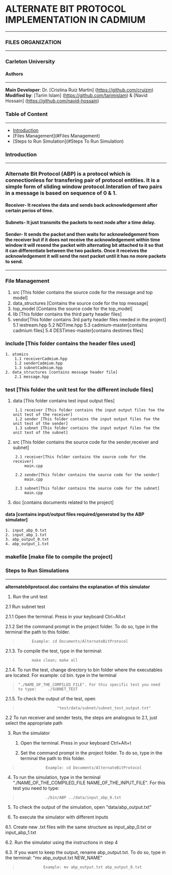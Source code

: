 # **ALTERNATE BIT PROTOCOL IMPLEMENTATION IN CADMIUM**
---
### FILES ORGANIZATION
---
### Carleton University
#### Authors
---
**Main Developer**: Dr. [Cristina Ruiz Martin] (https://github.com/cruizm)<br>
**Modified by**: [Tarim Islam] (https://github.com/tarimislam) & [Navid Hossain] (https://github.com/navid-hossain)

### Table of Content
---
- [Introduction](#introduction)
- [Files Management](#Files Management)
- [Steps to Run Simulation](#Steps To Run Simulation) 


### Introduction
---
### Alternate Bit Protocol (ABP) is a protocol which is connectionless for transfering pair of protocol entities. It is a simple form of sliding window protocol.Interation of two pairs in a message is based on sequence of 0 & 1. 
#### **Receiver**- It receives the data and sends back acknowledgement after certain perios of time.
#### **Subnets**- It just transmits the packets to next node after a time delay.
#### **Sender**-  It sends the packet and then waits for acknowledgement from the receiver but if it does not receive the acknowledgement within time window it will resend the packet with alternating bit attached to it so that it can differentiate between the two packets. Once it receives the acknowledgement it will send the next packet until it has no more packets to send.
---
### File Management
1. src [This folder contains the source code for the message and top model]
2. data_structures [Contains the source code for the top message]
3. top_model [Contains the source code for the top_model]
4. lib [This folder contains the third party header files]
5. vendor[This folder contains 3rd party header files needed in the project]
   5.1 iestream.hpp
   5.2 NDTime.hpp
   5.3 cadmium-master[contains cadmium files]
   5.4 DESTimes-master[contains destimes files]
	
### include [This folder contains the header files used]
	1. atomics
		1.1 receiverCadmium.hpp
		1.2 senderCadmium.hpp
		1.3 subnetCadmium.hpp
	2. data_structures [contains message header file]
		2.1 message.hpp
		
### test [This folder the unit test for the different include files]
1. data [This folder contains test input output files]
		
		1.1 receiver [This folder contains the input output files foe the unit test of the receiver]
		1.2 sender [This folder contains the input output files foe the unit test of the sender]
		1.3 subnet [This folder contains the input output files foe the unit test of the subnet]
		
2. src [This folder contains the source code for the sender,receiver and subnet]
		
		2.1 receiver[This folder contains the source code for the receiver]
			main.cpp
			
		2.2 sender[This folder contains the source code for the sender]
			main.cpp
			
		2.3 subnet[This folder contains the source code for the subnet]
			main.cpp
			
3. doc [contains documents related to the project]

#### data [contains input/output files required/generated by the ABP simulator]
	1. input_abp_0.txt
	2. input_abp_1.txt
	3. abp_output_0.txt
	4. abp_output_1.txt
### makefile [make file to compile the project]
	
### Steps to Run Simulations
---
**alternatebitprotocol.doc contains the explanation of this simulator**
       
 1. Run the unit test
       
2.1  Run subnet test

 2.1.1 Open the terminal. Press in your keyboard Ctrl+Alt+t
 
 2.1.2 Set the command prompt in the project folder. To do so, type in the terminal the path to this folder.
>			Example: cd Documents/AlternateBitProtocol

 2.1.3. To compile the test, type in the terminal:
>			make clean; make all

 2.1.4. To run the test, change directory to bin folder where the executables are located. For example: cd bin. type in the terminal                        
>     "./NAME_OF_THE_COMPILED_FILE". For this specific test you need to type:     ./SUBNET_TEST

 2.1.5.  To check the output of the test, open               
>                      "test/data/subnet/subnet_test_output.txt"

2.2  To run receiver and sender tests, the steps are analogous to 2.1, just select the appropriate path

3. Run the simulator
   1. Open the terminal. Press in your keyboard Ctrl+Alt+t
   
   2. Set the command prompt in the project folder. To do so, type in the terminal the path to this folder.
>		          Example: cd Documents/AlternateBitProtocol
4. To run the simulation, type in the terminal "./NAME_OF_THE_COMPILED_FILE NAME_OF_THE_INPUT_FILE". For this test you need to type:
>	              ./bin/ABP ../data/input_abp_0.txt

5. To check the output of the simulation, open  "data/abp_output.txt"

6. To execute the simulator with different inputs

 6.1. Create new .txt files with the same structure as input_abp_0.txt or input_abp_1.txt
 
 6.2. Run the simulator using the instructions in step 4
 
 6.3. If you want to keep the output, rename abp_output.txt. To do so, type in the terminal: "mv abp_output.txt NEW_NAME"
>		         Example: mv abp_output.txt abp_output_0.txt
